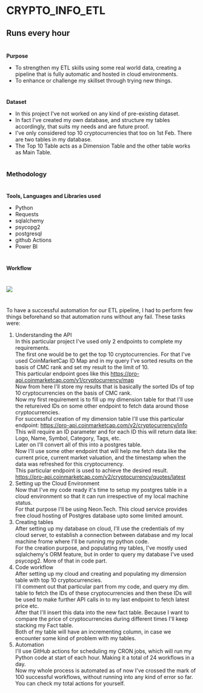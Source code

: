 # CRYPTO_INFO_ETL
## Runs every hour<br>
#
**Purpose**
- To strengthen my ETL skills using some real world data, creating a pipeline that is fully automatic and hosted in cloud environments.
- To enhance or challenge my skillset through trying new things.
#
**Dataset**
- In this project I've not worked on any kind of pre-existing dataset.
- In fact I've created my own database, and structure my tables accordingly, that suits my needs and are future proof.
- I've only considered top 10 cryptocurrencies that too on 1st Feb. There are two tables in my database.
- The Top 10 Table acts as a Dimension Table and the other table works as Main Table.
#
### **Methodology**
#
**Tools, Languages and Libraries used**
- Python
- Requests
- sqlalchemy
- psycopg2
- postgresql
- github Actions
- Power BI
#
**Workflow**
#
![](https://github.com/gauraVwrites/cryptoTest2_ETL/blob/main/images/Screenshot%202025-02-11%20163021.png)<br>
#
To have a successful automation for our ETL pipeline, I had to perform few things beforehand so that automation runs without any fail. These tasks were:
1. Understanding the API<br>
In this particular project I've used only 2 endpoints to complete my requirements.<br>
The first one would be to get the top 10 cryptocurrencies. For that I've used CoinMarketCap ID Map and in my query I've sorted results on the basis of CMC rank and set my result to the limit of 10.<br>
This particular endpoint goes like this https://pro-api.coinmarketcap.com/v1/cryptocurrency/map<br>
Now from here I'll store my results that is basically the sorted IDs of top 10 cryptocurrencies on the basis of CMC rank.<br>
Now my first requirement is to fill up my dimension table for that I'll use the retureived IDs on some other endpoint to fetch data around those cryptocurrencies.<br>
For successful creation of my dimension table I'll use this particular endpoint: https://pro-api.coinmarketcap.com/v2/cryptocurrency/info<br>
This will require an ID parameter and for each ID this will return data like:<br>
Logo, Name, Symbol, Category, Tags, etc.<br>
Later on I'll convert all of this into a postgres table.<br>
Now I'll use some other endpoint that will help me fetch data like the current price, current market valuation, and the timestamp when the data was refreshed for this cryptocurrency.<br>
This particular endpoint is used to achieve the desired result. https://pro-api.coinmarketcap.com/v2/cryptocurrency/quotes/latest<br>
2. Setting up the Cloud Environment<br>
Now that I've my code ready it's time to setup my postgres table in a cloud environment so that it can run irrespective of my local machine status.<br>
For that purpose I'll be using Neon.Tech. This cloud service provides free cloud hosting of Postgres database upto some limited amount.<br>
3. Creating tables<br>
After setting up my database on cloud, I'll use the credentials of my cloud server, to establish a connection between database and my local machine frome where I'll be running my python code.<br>
For the creation purpose, and populating my tables, I've mostly used sqlalchemy's ORM feature, but in order to query my database I've used psycopg2. More of that in code part.<br>
4. Code workflow<br>
After setting up my cloud and creating and populating my dimension table with top 10 cryptocurrencies.<br>
I'll comment out that particular part from my code, and query my dim. table to fetch the IDs of these cryptocurrencies and then these IDs will be used to make further API calls in to my last endpoint to fetch latest price etc.<br>
After that I'll insert this data into the new fact table. Because I want to compare the price of cryptocurrencies during different times I'll keep stacking my Fact table.<br>
Both of my table will have an incrementing column, in case we encounter some kind of problem with my tables.<br>
5. Automation<br>
I'll use GitHub actions for scheduling my CRON jobs, which will run my Python code at start of each hour. Making it a total of 24 workflows in a day.<br>
Now my whole process is automated as of now I've crossed the mark of 100 successful workflows, without running into any kind of error so far. You can check my total actions for yourself.<br>


